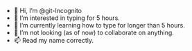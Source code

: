 - 👋 Hi, I’m @git-Incognito
- 👀 I’m interested in typing for 5 hours.
- 🌱 I’m currently learning how to type for longer than 5 hours.
- 💞️ I’m not looking (as of now) to collaborate on anything.
- 📫 Read my name correctly.

<!---
git-Incognito/git-Incognito is a ✨ special ✨ repository because its `README.md` (this file) appears on your GitHub profile.
You can click the Preview link to take a look at your changes.
--->
